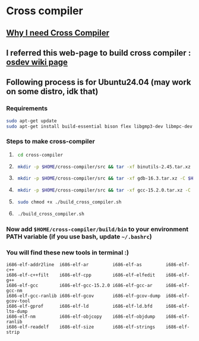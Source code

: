 # Cross compiler
## [Why I need Cross Compiler](https://wiki.osdev.org/Why_do_I_need_a_Cross_Compiler%3F)
## I referred this web-page to build cross compiler : [osdev wiki page](https://wiki.osdev.org/GCC_Cross-Compiler)

## Following process is for Ubuntu24.04 (may work on some distro, idk that)

### Requirements
``` bash
sudo apt-get update
sudo apt-get install build-essential bison flex libgmp3-dev libmpc-dev libmpfr-dev texinfo libisl-dev
```
### Steps to make cross-compiler
1. ```bash
    cd cross-compiler
    ```
2. ```bash
    mkdir -p $HOME/cross-compiler/src && tar -xf binutils-2.45.tar.xz -C $HOME/cross-compiler/src
    ```
3. ```bash
    mkdir -p $HOME/cross-compiler/src && tar -xf gdb-16.3.tar.xz -C $HOME/cross-compiler/src
    ```
4. ```bash
    mkdir -p $HOME/cross-compiler/src && tar -xf gcc-15.2.0.tar.xz -C $HOME/cross-compiler/src
    ```
5. ```bash
    sudo chmod +x ./build_cross_compiler.sh
    ```
6. ```bash
    ./build_cross_compiler.sh
    ```

### Now add ```$HOME/cross-compiler/build/bin``` to your environment PATH variable (if you use bash, update ```~/.bashrc```)

### You will find these new tools in terminal :) 
```
i686-elf-addr2line  i686-elf-ar         i686-elf-as         i686-elf-c++
i686-elf-c++filt    i686-elf-cpp        i686-elf-elfedit    i686-elf-g++
i686-elf-gcc        i686-elf-gcc-15.2.0 i686-elf-gcc-ar     i686-elf-gcc-nm
i686-elf-gcc-ranlib i686-elf-gcov       i686-elf-gcov-dump  i686-elf-gcov-tool
i686-elf-gprof      i686-elf-ld         i686-elf-ld.bfd     i686-elf-lto-dump
i686-elf-nm         i686-elf-objcopy    i686-elf-objdump    i686-elf-ranlib
i686-elf-readelf    i686-elf-size       i686-elf-strings    i686-elf-strip
```